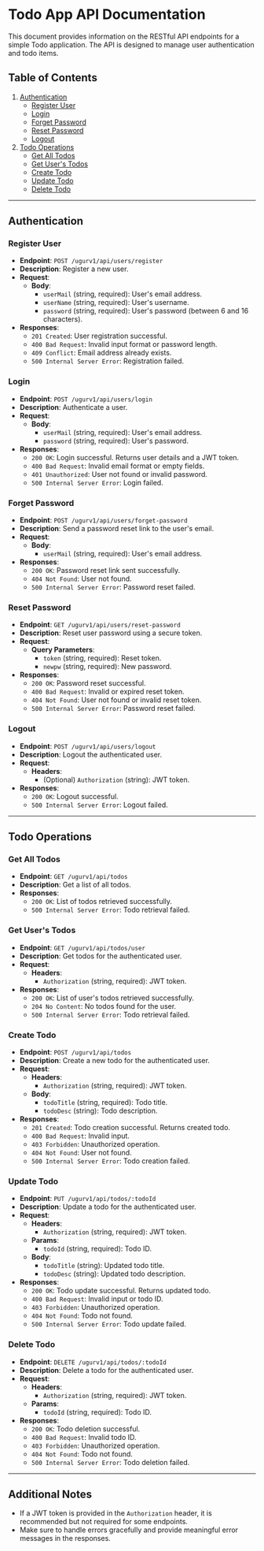# Todo App API Documentation

This document provides information on the RESTful API endpoints for a simple Todo application. The API is designed to manage user authentication and todo items.

## Table of Contents
1. [Authentication](#authentication)
   - [Register User](#register-user)
   - [Login](#login)
   - [Forget Password](#forget-password)
   - [Reset Password](#reset-password)
   - [Logout](#logout)
2. [Todo Operations](#todo-operations)
   - [Get All Todos](#get-all-todos)
   - [Get User's Todos](#get-users-todos)
   - [Create Todo](#create-todo)
   - [Update Todo](#update-todo)
   - [Delete Todo](#delete-todo)

---

## Authentication

### Register User

- **Endpoint**: `POST /ugurv1/api/users/register`
- **Description**: Register a new user.
- **Request**:
  - **Body**:
    - `userMail` (string, required): User's email address.
    - `userName` (string, required): User's username.
    - `password` (string, required): User's password (between 6 and 16 characters).
- **Responses**:
  - `201 Created`: User registration successful.
  - `400 Bad Request`: Invalid input format or password length.
  - `409 Conflict`: Email address already exists.
  - `500 Internal Server Error`: Registration failed.

### Login

- **Endpoint**: `POST /ugurv1/api/users/login`
- **Description**: Authenticate a user.
- **Request**:
  - **Body**:
    - `userMail` (string, required): User's email address.
    - `password` (string, required): User's password.
- **Responses**:
  - `200 OK`: Login successful. Returns user details and a JWT token.
  - `400 Bad Request`: Invalid email format or empty fields.
  - `401 Unauthorized`: User not found or invalid password.
  - `500 Internal Server Error`: Login failed.

### Forget Password

- **Endpoint**: `POST /ugurv1/api/users/forget-password`
- **Description**: Send a password reset link to the user's email.
- **Request**:
  - **Body**:
    - `userMail` (string, required): User's email address.
- **Responses**:
  - `200 OK`: Password reset link sent successfully.
  - `404 Not Found`: User not found.
  - `500 Internal Server Error`: Password reset failed.

### Reset Password

- **Endpoint**: `GET /ugurv1/api/users/reset-password`
- **Description**: Reset user password using a secure token.
- **Request**:
  - **Query Parameters**:
    - `token` (string, required): Reset token.
    - `newpw` (string, required): New password.
- **Responses**:
  - `200 OK`: Password reset successful.
  - `400 Bad Request`: Invalid or expired reset token.
  - `404 Not Found`: User not found or invalid reset token.
  - `500 Internal Server Error`: Password reset failed.

### Logout

- **Endpoint**: `POST /ugurv1/api/users/logout`
- **Description**: Logout the authenticated user.
- **Request**:
  - **Headers**:
    - (Optional) `Authorization` (string): JWT token.
- **Responses**:
  - `200 OK`: Logout successful.
  - `500 Internal Server Error`: Logout failed.

---

## Todo Operations

### Get All Todos

- **Endpoint**: `GET /ugurv1/api/todos`
- **Description**: Get a list of all todos.
- **Responses**:
  - `200 OK`: List of todos retrieved successfully.
  - `500 Internal Server Error`: Todo retrieval failed.

### Get User's Todos

- **Endpoint**: `GET /ugurv1/api/todos/user`
- **Description**: Get todos for the authenticated user.
- **Request**:
  - **Headers**:
    - `Authorization` (string, required): JWT token.
- **Responses**:
  - `200 OK`: List of user's todos retrieved successfully.
  - `204 No Content`: No todos found for the user.
  - `500 Internal Server Error`: Todo retrieval failed.

### Create Todo

- **Endpoint**: `POST /ugurv1/api/todos`
- **Description**: Create a new todo for the authenticated user.
- **Request**:
  - **Headers**:
    - `Authorization` (string, required): JWT token.
  - **Body**:
    - `todoTitle` (string, required): Todo title.
    - `todoDesc` (string): Todo description.
- **Responses**:
  - `201 Created`: Todo creation successful. Returns created todo.
  - `400 Bad Request`: Invalid input.
  - `403 Forbidden`: Unauthorized operation.
  - `404 Not Found`: User not found.
  - `500 Internal Server Error`: Todo creation failed.

### Update Todo

- **Endpoint**: `PUT /ugurv1/api/todos/:todoId`
- **Description**: Update a todo for the authenticated user.
- **Request**:
  - **Headers**:
    - `Authorization` (string, required): JWT token.
  - **Params**:
    - `todoId` (string, required): Todo ID.
  - **Body**:
    - `todoTitle` (string): Updated todo title.
    - `todoDesc` (string): Updated todo description.
- **Responses**:
  - `200 OK`: Todo update successful. Returns updated todo.
  - `400 Bad Request`: Invalid input or todo ID.
  - `403 Forbidden`: Unauthorized operation.
  - `404 Not Found`: Todo not found.
  - `500 Internal Server Error`: Todo update failed.

### Delete Todo

- **Endpoint**: `DELETE /ugurv1/api/todos/:todoId`
- **Description**: Delete a todo for the authenticated user.
- **Request**:
  - **Headers**:
    - `Authorization` (string, required): JWT token.
  - **Params**:
    - `todoId` (string, required): Todo ID.
- **Responses**:
  - `200 OK`: Todo deletion successful.
  - `400 Bad Request`: Invalid todo ID.
  - `403 Forbidden`: Unauthorized operation.
  - `404 Not Found`: Todo not found.
  - `500 Internal Server Error`: Todo deletion failed.

---

## Additional Notes

- If a JWT token is provided in the `Authorization` header, it is recommended but not required for some endpoints.
- Make sure to handle errors gracefully and provide meaningful error messages in the responses.

